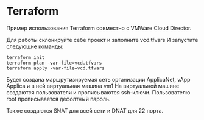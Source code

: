 # Terraform

Пример использования Terraform совместно с VMWare Cloud Director.

Для работы склонируйте себе проект и заполните vcd.tfvars
И запустите следующие команды:

```
terraform init
terraform plan -var-file=vcd.tfvars
terraform apply -var-file=vcd.tfvars
```

Будет создана маршрутизируемая сеть организации ApplicaNet, vApp Applica и в ней виртуальная машина vm1
На виртуальной машине создаются пользователи и прописываются ssh-ключи.
Пользователю root прописывается дефолтный пароль.

Также создаются SNAT для всей сети и DNAT для 22 порта.